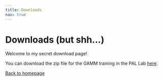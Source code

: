 ```yaml
---
title: Downloads
nav: true
---
```


<h1>Downloads (but shh...)</h1>

Welcome to my secret download page!

You can download the zip file for the GAMM training in the PAL Lab [here](https://felixdtrudel.github.io/GAMM_worshop.zip).

[Back to homepage](https://felixdtrudel.github.io/index.html)
